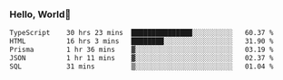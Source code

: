
### Hello, World🐤

<!--START_SECTION:waka-->

```txt
TypeScript    30 hrs 23 mins  ███████████████░░░░░░░░░░   60.37 %
HTML          16 hrs 3 mins   ████████░░░░░░░░░░░░░░░░░   31.90 %
Prisma        1 hr 36 mins    ▓░░░░░░░░░░░░░░░░░░░░░░░░   03.19 %
JSON          1 hr 11 mins    ▓░░░░░░░░░░░░░░░░░░░░░░░░   02.37 %
SQL           31 mins         ▒░░░░░░░░░░░░░░░░░░░░░░░░   01.04 %
```

<!--END_SECTION:waka-->
